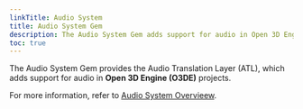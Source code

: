 ```yaml
---
linkTitle: Audio System
title: Audio System Gem
description: The Audio System Gem adds support for audio in Open 3D Engine (O3DE) projects.
toc: true
---
```


The Audio System Gem provides the Audio Translation Layer (ATL), which adds support for audio in **Open 3D Engine (O3DE)** projects.

For more information, refer to [Audio System Overvieew](/docs/user-guide/interactivity/audio/overview/).
